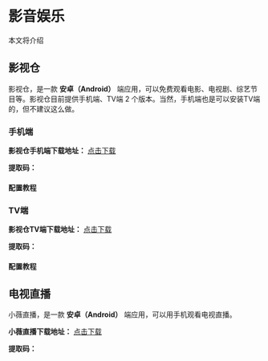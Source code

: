 # 影音娱乐

本文将介绍

## 影视仓

影视仓，是一款 **安卓（Android）** 端应用，可以免费观看电影、电视剧、综艺节目等。影视仓目前提供手机端、TV端 2 个版本。当然，手机端也是可以安装TV端的，但不建议这么做。

### 手机端

**影视仓手机端下载地址：** [点击下载](https://img.qxiansen.online)

**提取码：** 

#### 配置教程 

### TV端

**影视仓TV端下载地址：** [点击下载](https://img.qxiansen.online)

**提取码：** 

#### 配置教程 

## 电视直播

小薇直播，是一款 **安卓（Android）** 端应用，可以用手机观看电视直播。

**小薇直播下载地址：** [点击下载](https://img.qxiansen.online)

**提取码：** 